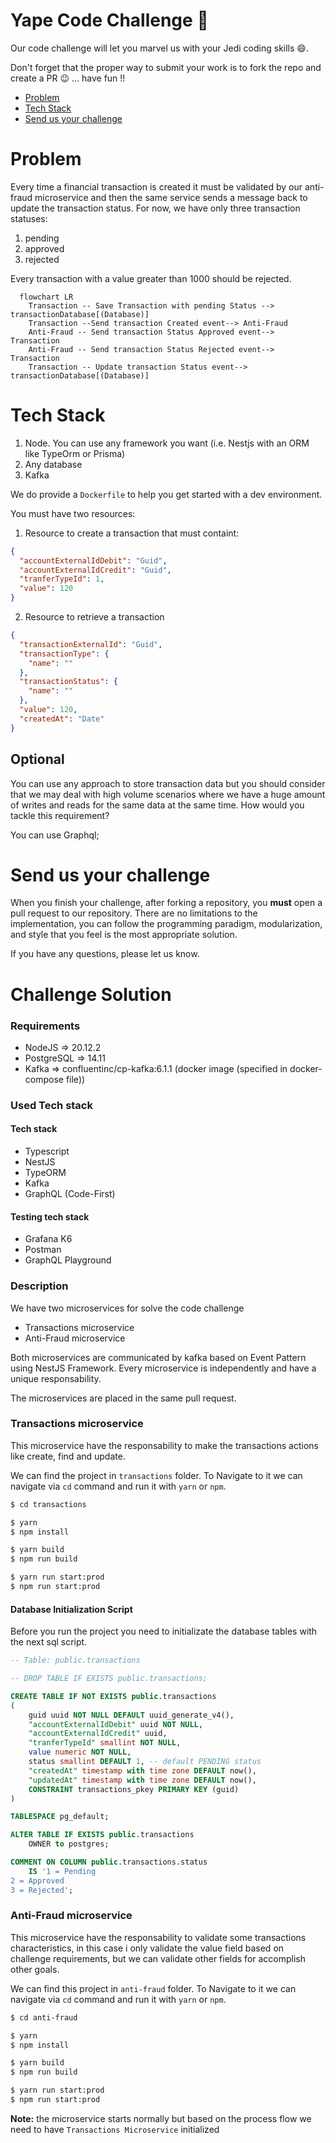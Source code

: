 # Yape Code Challenge :rocket:

Our code challenge will let you marvel us with your Jedi coding skills :smile:. 

Don't forget that the proper way to submit your work is to fork the repo and create a PR :wink: ... have fun !!

- [Problem](#problem)
- [Tech Stack](#tech_stack)
- [Send us your challenge](#send_us_your_challenge)

# Problem

Every time a financial transaction is created it must be validated by our anti-fraud microservice and then the same service sends a message back to update the transaction status.
For now, we have only three transaction statuses:

<ol>
  <li>pending</li>
  <li>approved</li>
  <li>rejected</li>  
</ol>

Every transaction with a value greater than 1000 should be rejected.

```mermaid
  flowchart LR
    Transaction -- Save Transaction with pending Status --> transactionDatabase[(Database)]
    Transaction --Send transaction Created event--> Anti-Fraud
    Anti-Fraud -- Send transaction Status Approved event--> Transaction
    Anti-Fraud -- Send transaction Status Rejected event--> Transaction
    Transaction -- Update transaction Status event--> transactionDatabase[(Database)]
```

# Tech Stack

<ol>
  <li>Node. You can use any framework you want (i.e. Nestjs with an ORM like TypeOrm or Prisma) </li>
  <li>Any database</li>
  <li>Kafka</li>    
</ol>

We do provide a `Dockerfile` to help you get started with a dev environment.

You must have two resources:

1. Resource to create a transaction that must containt:

```json
{
  "accountExternalIdDebit": "Guid",
  "accountExternalIdCredit": "Guid",
  "tranferTypeId": 1,
  "value": 120
}
```

2. Resource to retrieve a transaction

```json
{
  "transactionExternalId": "Guid",
  "transactionType": {
    "name": ""
  },
  "transactionStatus": {
    "name": ""
  },
  "value": 120,
  "createdAt": "Date"
}
```

## Optional

You can use any approach to store transaction data but you should consider that we may deal with high volume scenarios where we have a huge amount of writes and reads for the same data at the same time. How would you tackle this requirement?

You can use Graphql;

# Send us your challenge

When you finish your challenge, after forking a repository, you **must** open a pull request to our repository. There are no limitations to the implementation, you can follow the programming paradigm, modularization, and style that you feel is the most appropriate solution.

If you have any questions, please let us know.

# Challenge Solution

### Requirements

- NodeJS => 20.12.2
- PostgreSQL => 14.11
- Kafka => confluentinc/cp-kafka:6.1.1 (docker image (specified in docker-compose file))

### Used Tech stack

#### Tech stack

- Typescript
- NestJS
- TypeORM
- Kafka
- GraphQL (Code-First)

#### Testing tech stack

- Grafana K6
- Postman
- GraphQL Playground

### Description

We have two microservices for solve the code challenge 

- Transactions microservice
- Anti-Fraud microservice

Both microservices are communicated by kafka based on Event Pattern using NestJS Framework. Every microservice is independently and have a unique responsability.

The microservices are placed in the same pull request.

### Transactions microservice

This microservice have the responsability to make the transactions actions like create, find and update.

We can find the project in `transactions` folder. To Navigate to it we can navigate via `cd` command and run it with `yarn` or `npm`.

```bash
$ cd transactions

$ yarn 
$ npm install

$ yarn build
$ npm run build

$ yarn run start:prod
$ npm run start:prod
```

#### Database Initialization Script

Before you run the project you need to initializate the database tables with the next sql script.

```sql
-- Table: public.transactions

-- DROP TABLE IF EXISTS public.transactions;

CREATE TABLE IF NOT EXISTS public.transactions
(
    guid uuid NOT NULL DEFAULT uuid_generate_v4(),
    "accountExternalIdDebit" uuid NOT NULL,
    "accountExternalIdCredit" uuid,
    "tranferTypeId" smallint NOT NULL,
    value numeric NOT NULL,
    status smallint DEFAULT 1, -- default PENDING status
    "createdAt" timestamp with time zone DEFAULT now(),
    "updatedAt" timestamp with time zone DEFAULT now(),
    CONSTRAINT transactions_pkey PRIMARY KEY (guid)
)

TABLESPACE pg_default;

ALTER TABLE IF EXISTS public.transactions
    OWNER to postgres;

COMMENT ON COLUMN public.transactions.status
    IS '1 = Pending
2 = Approved
3 = Rejected';
```

### Anti-Fraud microservice

This microservice have the responsability to validate some transactions characteristics, in this case i only validate the value field based on challenge requirements, but we can validate other fields for accomplish other goals.

We can find this project in `anti-fraud` folder. To Navigate to it we can navigate via `cd` command and run it with `yarn` or `npm`.

```bash
$ cd anti-fraud

$ yarn 
$ npm install

$ yarn build
$ npm run build

$ yarn run start:prod
$ npm run start:prod
```

**Note:** the microservice starts normally but based on the process flow we need to have `Transactions Microservice` initialized  

